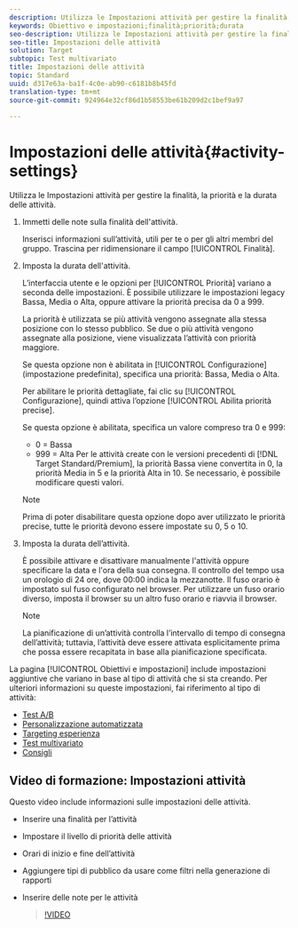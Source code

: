 ```yaml
---
description: Utilizza le Impostazioni attività per gestire la finalità, la priorità e la durata delle attività.
keywords: Obiettivo e impostazioni;finalità;priorità;durata
seo-description: Utilizza le Impostazioni attività per gestire la finalità, la priorità e la durata delle attività.
seo-title: Impostazioni delle attività
solution: Target
subtopic: Test multivariato
title: Impostazioni delle attività
topic: Standard
uuid: d317e63a-ba1f-4c0e-ab90-c6181b8b45fd
translation-type: tm+mt
source-git-commit: 924964e32cf86d1b58553be61b209d2c1bef9a97

---
```



# Impostazioni delle attività{#activity-settings}

Utilizza le Impostazioni attività per gestire la finalità, la priorità e la durata delle attività.

1. Immetti delle note sulla finalità dell&#39;attività.

   Inserisci informazioni sull’attività, utili per te o per gli altri membri del gruppo. Trascina per ridimensionare il campo [!UICONTROL Finalità].
1. Imposta la durata dell&#39;attività.

   L’interfaccia utente e le opzioni per [!UICONTROL Priorità] variano a seconda delle impostazioni. È possibile utilizzare le impostazioni legacy Bassa, Media o Alta, oppure attivare la priorità precisa da 0 a 999.

   La priorità è utilizzata se più attività vengono assegnate alla stessa posizione con lo stesso pubblico. Se due o più attività vengono assegnate alla posizione, viene visualizzata l’attività con priorità maggiore.

   Se questa opzione non è abilitata in [!UICONTROL Configurazione] (impostazione predefinita), specifica una priorità: Bassa, Media o Alta.

   Per abilitare le priorità dettagliate, fai clic su [!UICONTROL Configurazione], quindi attiva l’opzione [!UICONTROL Abilita priorità precise].

   Se questa opzione è abilitata, specifica un valore compreso tra 0 e 999:

   * 0 = Bassa
   * 999 = Alta
   Per le attività create con le versioni precedenti di [!DNL Target Standard/Premium], la priorità Bassa viene convertita in 0, la priorità Media in 5 e la priorità Alta in 10. Se necessario, è possibile modificare questi valori.

   >[!NOTE]
   >
   >Prima di poter disabilitare questa opzione dopo aver utilizzato le priorità precise, tutte le priorità devono essere impostate su 0, 5 o 10.

1. Imposta la durata dell’attività.

   È possibile attivare e disattivare manualmente l&#39;attività oppure specificare la data e l&#39;ora della sua consegna. Il controllo del tempo usa un orologio di 24 ore, dove 00:00 indica la mezzanotte. Il fuso orario è impostato sul fuso configurato nel browser. Per utilizzare un fuso orario diverso, imposta il browser su un altro fuso orario e riavvia il browser.

   >[!NOTE]
   >
   >La pianificazione di un’attività controlla l’intervallo di tempo di consegna dell’attività; tuttavia, l’attività deve essere attivata esplicitamente prima che possa essere recapitata in base alla pianificazione specificata.

La pagina [!UICONTROL Obiettivi e impostazioni] include impostazioni aggiuntive che variano in base al tipo di attività che si sta creando. Per ulteriori informazioni su queste impostazioni, fai riferimento al tipo di attività:

* [Test A/B](../c-activities/t-test-ab/t-test-create-ab/ab-goals-and-settings.md#reference_B25389FD6F3A4989801E740364B089CC)
* [Personalizzazione automatizzata](../c-activities/t-automated-personalization/automated-personalization.md#task_8AAF837796D74CF893CA2F88BA1491C9)
* [Targeting esperienza](../c-activities/t-experience-target/t-xt-create/xt-goals-and-settings.md#reference_B25389FD6F3A4989801E740364B089CC)
* [Test multivariato](../c-activities/c-multivariate-testing/t-create-multivariate-test/goals-and-settings.md#reference_B25389FD6F3A4989801E740364B089CC)
* [Consigli](../c-recommendations/t-create-recs-activity/recs-activity-settings.md#reference_3FDA8388CEEC4159949151C1829E2FBB)

## Video di formazione: Impostazioni attività

Questo video include informazioni sulle impostazioni delle attività.

* Inserire una finalità per l’attività
* Impostare il livello di priorità delle attività
* Orari di inizio e fine dell’attività
* Aggiungere tipi di pubblico da usare come filtri nella generazione di rapporti
* Inserire delle note per le attività

   >[!VIDEO](https://video.tv.adobe.com/v/17381?captions=ita)
